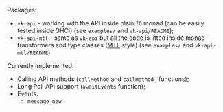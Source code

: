 Packages:
- `vk-api` - working with the API inside plain `IO` monad (can be easily tested inside GHCi) (see
   `examples/` and `vk-api/README`);
- `vk-api-mtl` - same as `vk-api` but all the code is lifted inside monad transformers and type
   classes ([MTL](https://hackage.haskell.org/package/mtl) style) (see `examples/` and
   `vk-api-mtl/README`).

Currently implemented:
- Calling API methods (`callMethod` and `callMethod_` functions);
- Long Poll API support (`awaitEvents` function);
- Events:
  - `message_new`.
